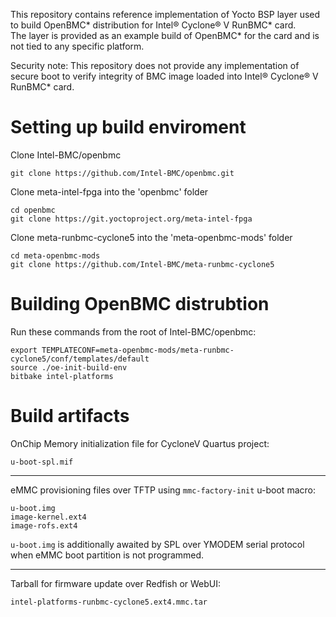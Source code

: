 This repository contains reference implementation of Yocto BSP layer used to build OpenBMC\* distribution for Intel® Cyclone® V RunBMC\* card.<br />
The layer is provided as an example build of OpenBMC* for the card and is not tied to any specific platform. 

Security note: This repository does not provide any implementation of secure boot to verify integrity of BMC image loaded into Intel® Cyclone® V RunBMC* card. 

# Setting up build enviroment 

Clone Intel-BMC/openbmc
```
git clone https://github.com/Intel-BMC/openbmc.git
```

Clone meta-intel-fpga into the 'openbmc' folder
```
cd openbmc
git clone https://git.yoctoproject.org/meta-intel-fpga
```

Clone meta-runbmc-cyclone5 into the 'meta-openbmc-mods' folder
```
cd meta-openbmc-mods
git clone https://github.com/Intel-BMC/meta-runbmc-cyclone5
```

# Building OpenBMC distrubtion
Run these commands from the root of Intel-BMC/openbmc:
```
export TEMPLATECONF=meta-openbmc-mods/meta-runbmc-cyclone5/conf/templates/default
source ./oe-init-build-env
bitbake intel-platforms
```

# Build artifacts
OnChip Memory initialization file for CycloneV Quartus project:
```
u-boot-spl.mif
```

---
eMMC provisioning files over TFTP using `mmc-factory-init` u-boot macro:
```
u-boot.img
image-kernel.ext4
image-rofs.ext4
```
`u-boot.img` is additionally awaited by SPL over YMODEM serial protocol when eMMC boot partition is not programmed.

---
Tarball for firmware update over Redfish or WebUI:
```
intel-platforms-runbmc-cyclone5.ext4.mmc.tar
```
